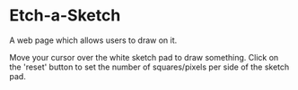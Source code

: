 # Etch-a-Sketch

A web page which allows users to draw on it.

Move your cursor over the white sketch pad to draw something. Click on the 'reset' button to set the number of squares/pixels per side of the sketch pad. 
